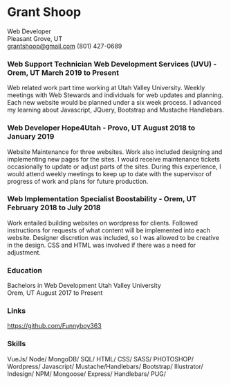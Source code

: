 # Grant Shoop 
Web Developer  
Pleasant Grove, UT  
grantshoop@gmail.com  (801) 427-0689 
 
### Web Support Technician Web Development Services (UVU) - Orem, UT  March 2019 to Present 
Web related work part time working at Utah Valley University. Weekly meetings with Web Stewards and individuals for web updates and planning. Each new website would be planned under a six week process.  I advanced my learning about Javascript, JQuery, Bootstrap and Mustache Handlebars. 
 
### Web Developer Hope4Utah - Provo, UT  August 2018 to January 2019  
Website Maintenance for three websites. Work also included designing and implementing new pages for the sites. I would receive maintenance tickets occasionally to update or adjust parts of the sites. During this experience, I would attend weekly meetings to keep up to date with the supervisor of progress of work and plans for future production.  
 
### Web Implementation Specialist Boostability - Orem, UT  February 2018 to July 2018 
Work entailed building websites on wordpress for clients. Followed instructions for requests of what  content will be implemented into each website. Designer discretion was included, so I was allowed to be  creative in the design. CSS and HTML was involved if there was a need for adjustment.  
 
### Education  
Bachelors in Web Development Utah Valley University  
Orem, UT August 2017 to Present 
 
### Links 
https://github.com/Funnyboy363 
 
### Skills 
VueJs/ Node/ MongoDB/ SQL/ HTML/ CSS/ SASS/ PHOTOSHOP/ Wordpress/ Javascript/ Mustache/Handlebars/ Bootstrap/ Illustrator/ Indesign/ NPM/ Mongoose/ Express/ Handlebars/ PUG/  